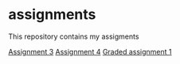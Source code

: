 # assignments
This repository contains my assigments

[Assignment 3](https://github.com/SjoerdGeraads/assignments/blob/master/assignment%203.ipynb)
[Assignment 4](https://github.com/SjoerdGeraads/assignments/blob/master/assignment4.ipynb)
[Graded assignment 1](https://github.com/SjoerdGeraads/assignments/blob/master/Graded_assignment1.ipynb)

